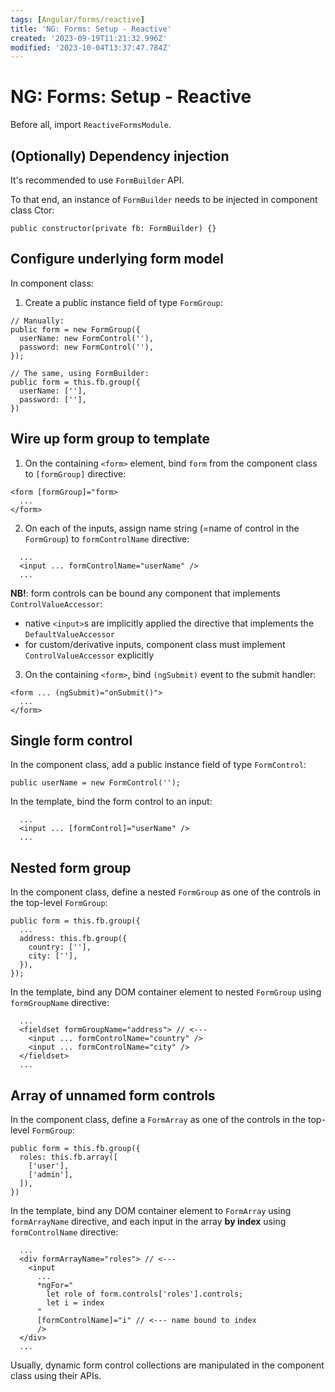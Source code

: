 ```yaml
---
tags: [Angular/forms/reactive]
title: 'NG: Forms: Setup - Reactive'
created: '2023-09-19T11:21:32.996Z'
modified: '2023-10-04T13:37:47.784Z'
---
```


# NG: Forms: Setup - Reactive

Before all, import `ReactiveFormsModule`.


## (Optionally) Dependency injection

It's recommended to use `FormBuilder` API.

To that end, an instance of `FormBuilder` needs to be injected in component class Ctor:
```
public constructor(private fb: FormBuilder) {}
```


## Configure underlying form model

In component class:
1. Create a public instance field of type `FormGroup`:
```
// Manually:
public form = new FormGroup({
  userName: new FormControl(''),
  password: new FormControl(''),
});

// The same, using FormBuilder:
public form = this.fb.group({
  userName: [''],
  password: [''],
})
```


## Wire up form group to template

1. On the containing `<form>` element, bind `form` from the component class to `[formGroup]` directive:
```
<form [formGroup]="form>
  ...
</form>
```

2. On each of the inputs, assign name string (=name of control in the `FormGroup`) to `formControlName` directive:
```
  ...
  <input ... formControlName="userName" />
  ...
```

**NB!**: form controls can be bound any component that implements `ControlValueAccessor`:
- native `<input>`s are implicitly applied the directive that implements the `DefaultValueAccessor`
- for custom/derivative inputs, component class must implement `ControlValueAccessor` explicitly

3. On the containing `<form>`, bind `(ngSubmit)` event to the submit handler:
```
<form ... (ngSubmit)="onSubmit()">
  ...
</form>
```


## Single form control

In the component class, add a public instance field of type `FormControl`:
```
public userName = new FormControl('');
```

In the template, bind the form control to an input:
```
  ...
  <input ... [formControl]="userName" />
  ...
```


## Nested form group

In the component class, define a nested `FormGroup` as one of the controls in the top-level `FormGroup`:
```
public form = this.fb.group({
  ...
  address: this.fb.group({
    country: [''],
    city: [''],
  }),
});
```

In the template, bind any DOM container element to nested `FormGroup` using `formGroupName` directive:
```
  ...
  <fieldset formGroupName="address"> // <---
    <input ... formControlName="country" />
    <input ... formControlName="city" />
  </fieldset>
  ...
```


## Array of unnamed form controls

In the component class, define a `FormArray` as one of the controls in the top-level `FormGroup`:
```
public form = this.fb.group({
  roles: this.fb.array([
    ['user'],
    ['admin'],
  ]),
})
```

In the template, bind any DOM container element to `FormArray` using `formArrayName` directive, and each input in the array **by index** using `formControlName` directive:
```
  ...
  <div formArrayName="roles"> // <---
    <input 
      ...
      *ngFor="
        let role of form.controls['roles'].controls;
        let i = index
      "
      [formControlName]="i" // <--- name bound to index
      />
  </div>
  ...
```

Usually, dynamic form control collections are manipulated in the component class using their APIs.


